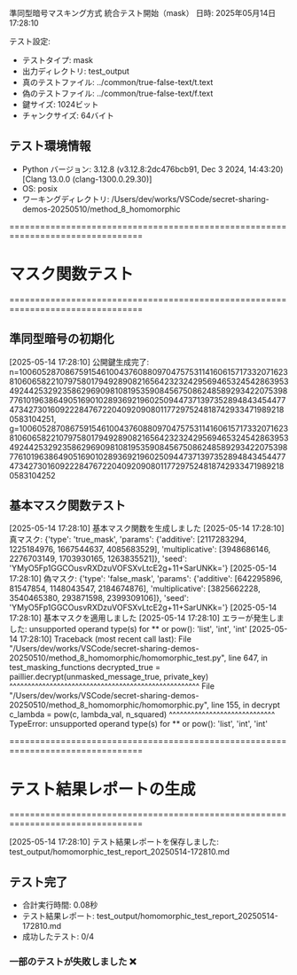 準同型暗号マスキング方式 統合テスト開始（mask）
日時: 2025年05月14日 17:28:10

テスト設定:
- テストタイプ: mask
- 出力ディレクトリ: test_output
- 真のテストファイル: ../common/true-false-text/t.text
- 偽のテストファイル: ../common/true-false-text/f.text
- 鍵サイズ: 1024ビット
- チャンクサイズ: 64バイト

## テスト環境情報
- Python バージョン: 3.12.8 (v3.12.8:2dc476bcb91, Dec  3 2024, 14:43:20) [Clang 13.0.0 (clang-1300.0.29.30)]
- OS: posix
- ワーキングディレクトリ: /Users/dev/works/VSCode/secret-sharing-demos-20250510/method_8_homomorphic


================================================================================
# マスク関数テスト
================================================================================


## 準同型暗号の初期化
[2025-05-14 17:28:10] 公開鍵生成完了: n=100605287086759154610043760880970475753114160615717332071623810606582210797580179492890821656423232429569465324542863953492442532923586296909810819535908456750862485892934220753987761019638649051690102893692196025094473713973528948434544774734273016092228476722040920908011772975248187429334719892180583104251, g=100605287086759154610043760880970475753114160615717332071623810606582210797580179492890821656423232429569465324542863953492442532923586296909810819535908456750862485892934220753987761019638649051690102893692196025094473713973528948434544774734273016092228476722040920908011772975248187429334719892180583104252

## 基本マスク関数テスト
[2025-05-14 17:28:10] 基本マスク関数を生成しました
[2025-05-14 17:28:10]   真マスク: {'type': 'true_mask', 'params': {'additive': [2117283294, 1225184976, 1667544637, 4085683529], 'multiplicative': [3948686146, 2276703149, 1703930165, 1263835521]}, 'seed': 'YMyO5Fp1GGCOusvRXDzuVOFSXvLtcE2g+11+SarUNKk='}
[2025-05-14 17:28:10]   偽マスク: {'type': 'false_mask', 'params': {'additive': [642295896, 81547854, 1148043547, 2184674876], 'multiplicative': [3825662228, 3540465380, 293871598, 2399309106]}, 'seed': 'YMyO5Fp1GGCOusvRXDzuVOFSXvLtcE2g+11+SarUNKk='}
[2025-05-14 17:28:10] 基本マスクを適用しました
[2025-05-14 17:28:10] エラーが発生しました: unsupported operand type(s) for ** or pow(): 'list', 'int', 'int'
[2025-05-14 17:28:10] Traceback (most recent call last):
  File "/Users/dev/works/VSCode/secret-sharing-demos-20250510/method_8_homomorphic/homomorphic_test.py", line 647, in test_masking_functions
    decrypted_true = paillier.decrypt(unmasked_message_true, private_key)
                     ^^^^^^^^^^^^^^^^^^^^^^^^^^^^^^^^^^^^^^^^^^^^^^^^^^^^
  File "/Users/dev/works/VSCode/secret-sharing-demos-20250510/method_8_homomorphic/homomorphic.py", line 155, in decrypt
    c_lambda = pow(c, lambda_val, n_squared)
               ^^^^^^^^^^^^^^^^^^^^^^^^^^^^^
TypeError: unsupported operand type(s) for ** or pow(): 'list', 'int', 'int'


================================================================================
# テスト結果レポートの生成
================================================================================

[2025-05-14 17:28:10] テスト結果レポートを保存しました: test_output/homomorphic_test_report_20250514-172810.md
## テスト完了
- 合計実行時間: 0.08秒
- テスト結果レポート: test_output/homomorphic_test_report_20250514-172810.md
- 成功したテスト: 0/4
### 一部のテストが失敗しました ❌
